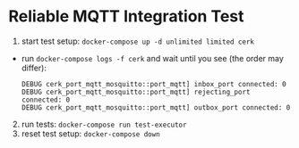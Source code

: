 # Reliable MQTT Integration Test

1. start test setup: `docker-compose up -d unlimited limited cerk`
  - run `docker-compose logs -f cerk` and wait until you see (the order may differ):
    ```
    DEBUG cerk_port_mqtt_mosquitto::port_mqtt] inbox_port connected: 0
    DEBUG cerk_port_mqtt_mosquitto::port_mqtt] rejecting_port connected: 0
    DEBUG cerk_port_mqtt_mosquitto::port_mqtt] outbox_port connected: 0
    ```
2. run tests: `docker-compose run test-executor`
3. reset test setup: `docker-compose down`